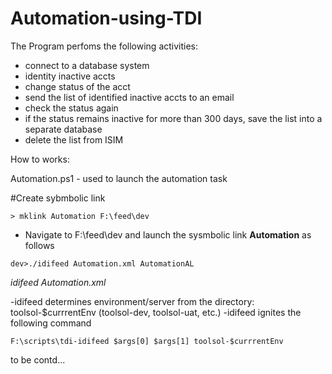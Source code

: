 # Automation-using-TDI
The Program perfoms the following activities:
- connect to a database system 
- identity inactive accts
- change status of the acct
- send the list of identified inactive accts to an email
- check the status again 
- if the status remains inactive for more than 300 days, save the list into a separate database
- delete the list from ISIM

How to works:

Automation.ps1 - used to launch the automation task

#Create sybmbolic link

`> mklink Automation F:\feed\dev`

- Navigate to F:\feed\dev and launch the sysmbolic link **Automation** as follows

`dev>./idifeed Automation.xml AutomationAL`

*idifeed*
*Automation.xml*

-idifeed determines environment/server from the directory: toolsol-$currrentEnv (toolsol-dev, toolsol-uat, etc.)
-idifeed ignites the following command

`F:\scripts\tdi-idifeed $args[0] $args[1] toolsol-$currrentEnv`

to be contd...
